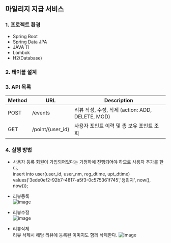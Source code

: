 ## 마일리지 지급 서비스

### 1. 프로젝트 환경
- Spring Boot
- Spring Data JPA
- JAVA 11
- Lombok
- H2(Database)

### 2. 테이블 설계


### 3. API 목록
|Method|URL|Description|
|------|---|---|
|POST|/events|리뷰 작성, 수정, 삭제 (action: ADD, DELETE, MOD)|
|GET|	/point/{user_id}|	사용자 포인트 이력 및 총 보유 포인트 조회|

### 4. 실행 방법
- 사용자 등록
회원이 가입되어있다는 가정하에 진행되어야 하므로 사용자 추가를 한다.  
insert into user(user_id, user_nm, reg_dtime, upt_dtime)  
values('3ede0ef2-92b7-4817-a5f3-0c575361f745','정민지', now(), now());

  
- 리뷰등록  
![image](https://user-images.githubusercontent.com/22049906/177761046-c42dcb38-cf01-4198-9cb1-8360d6de2248.png)
  
    
- 리뷰수정  
![image](https://user-images.githubusercontent.com/22049906/177761177-29a58eb4-f868-4753-af2f-a77e9ce023e9.png)
  
    
- 리뷰삭제  
리뷰 삭제시 해당 리뷰에 등록된 이미지도 함께 삭제한다.
![image](https://user-images.githubusercontent.com/22049906/177761273-55607a18-8b8f-4067-855e-559795c651cd.png)
